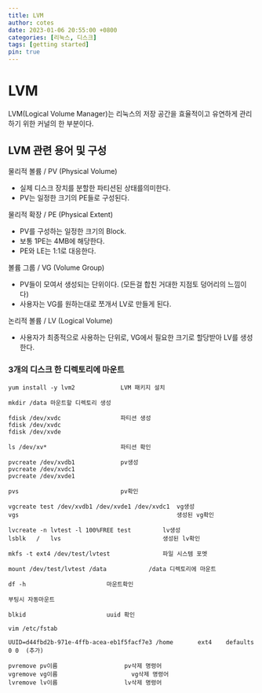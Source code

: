 ```yaml
---
title: LVM
author: cotes
date: 2023-01-06 20:55:00 +0800
categories: [리눅스, 디스크]
tags: [getting started]
pin: true
---
```


# LVM
LVM(Logical Volume Manager)는 리눅스의 저장 공간을 효율적이고 유연하게 관리하기 위한 커널의 한 부분이다.

## LVM 관련 용어 및 구성

물리적 볼륨 / PV (Physical Volume)
- 실제 디스크 장치를 분할한 파티션된 상태를의미한다.
- PV는 일정한 크기의 PE들로 구성된다.

물리적 확장 / PE (Physical Extent)
- PV를 구성하는 일정한 크기의 Block.
- 보통 1PE는 4MB에 해당한다.
- PE와 LE는 1:1로 대응한다.

볼륨 그룹 / VG (Volume Group)
- PV들이 모여서 생성되는 단위이다. (모든걸 합친 거대한 지점토 덩어리의 느낌이다)
- 사용자는 VG를 원하는대로 쪼개서 LV로 만들게 된다.

논리적 볼륨 / LV (Logical Volume)
- 사용자가 최종적으로 사용하는 단위로, VG에서 필요한 크기로 할당받아 LV를 생성한다.


### 3개의 디스크 한 디렉토리에 마운트

```
yum install -y lvm2             LVM 패키지 설치
```

```
mkdir /data 마운트할 디렉토리 생성
```

```
fdisk /dev/xvdc					파티션 생성
fdisk /dev/xvdc
fdisk /dev/xvde

ls /dev/xv*	 		    		파티션 확인
```

```
pvcreate /dev/xvdb1				pv생성
pvcreate /dev/xvdc1
pvcreate /dev/xvde1

pvs			        			pv확인
```

```
vgcreate test /dev/xvdb1 /dev/xvde1 /dev/xvdc1	vg생성
vgs						                        생성된 vg확인
```

```
lvcreate -n lvtest -l 100%FREE test			lv생성
lsblk	/ 	lvs				                생성된 lv확인
```

```
mkfs -t ext4 /dev/test/lvtest				파일 시스템 포멧
```

```
mount /dev/test/lvtest /data			/data 디렉토리에 마운트
```

```
df -h						마운트확인
```

```
부팅시 자동마운트

blkid						uuid 확인

vim /etc/fstab

UUID=d44fbd2b-971e-4ffb-acea-eb1f5facf7e3 /home       ext4    defaults     0 0  (추가)
```

```
pvremove pv이름                   pv삭제 명령어
vgremove vg이름					  vg삭제 명령어
lvremove lv이름                   lv삭제 명령어
```